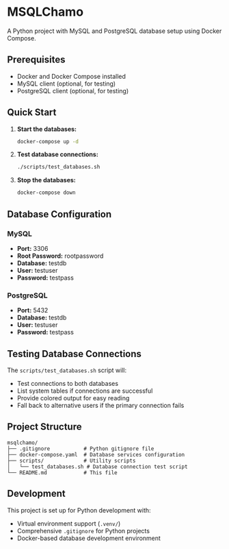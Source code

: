 # MSQLChamo

A Python project with MySQL and PostgreSQL database setup using Docker Compose.

## Prerequisites

- Docker and Docker Compose installed
- MySQL client (optional, for testing)
- PostgreSQL client (optional, for testing)

## Quick Start

1. **Start the databases:**
   ```bash
   docker-compose up -d
   ```

2. **Test database connections:**
   ```bash
   ./scripts/test_databases.sh
   ```

3. **Stop the databases:**
   ```bash
   docker-compose down
   ```

## Database Configuration

### MySQL
- **Port:** 3306
- **Root Password:** rootpassword
- **Database:** testdb
- **User:** testuser
- **Password:** testpass

### PostgreSQL
- **Port:** 5432
- **Database:** testdb
- **User:** testuser
- **Password:** testpass

## Testing Database Connections

The `scripts/test_databases.sh` script will:
- Test connections to both databases
- List system tables if connections are successful
- Provide colored output for easy reading
- Fall back to alternative users if the primary connection fails

## Project Structure

```
msqlchamo/
├── .gitignore           # Python gitignore file
├── docker-compose.yaml  # Database services configuration
├── scripts/             # Utility scripts
│   └── test_databases.sh # Database connection test script
└── README.md            # This file
```

## Development

This project is set up for Python development with:
- Virtual environment support (`.venv/`)
- Comprehensive `.gitignore` for Python projects
- Docker-based database development environment
